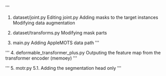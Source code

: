 '''
1. dataset/joint.py
Editing joint.py Adding masks to the target instances Modifying data augmentation

2. dataset/transforms.py
Modifying mask parts

3. main.py
Adding AppleMOTS data path
'''

'''
4. deformable_transformer_plus.py
Outputing the feature map from the transformer encoder (memoey)
'''

'''
5. motr.py
5.1. Adding the segmentation head only
'''
